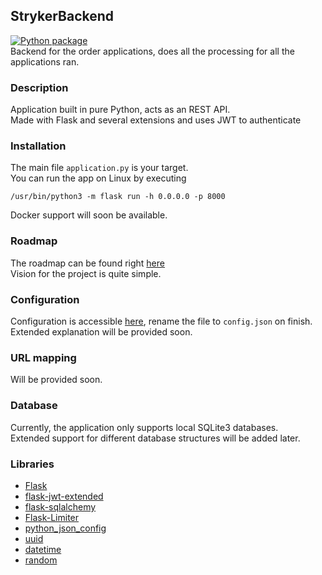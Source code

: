 ## StrykerBackend
[![Python package](https://github.com/DeadlyFirex/OrderServer/actions/workflows/python-package.yml/badge.svg)](https://github.com/DeadlyFirex/OrderServer/actions/workflows/python-package.yml) \
Backend for the order applications, does all the processing for all the applications ran.

### Description
Application built in pure Python, acts as an REST API.\
Made with Flask and several extensions and uses JWT to authenticate

### Installation
The main file `application.py` is your target.\
You can run the app on Linux by executing
```
/usr/bin/python3 -m flask run -h 0.0.0.0 -p 8000
```
Docker support will soon be available.

### Roadmap
The roadmap can be found right [here](https://github.com/DeadlyFirex/OrderServer/projects/1) \
Vision for the project is quite simple.

### Configuration
Configuration is accessible [here](config-sample.json), rename the file to `config.json` on finish.\
Extended explanation will be provided soon.

### URL mapping
Will be provided soon.

### Database
Currently, the application only supports local SQLite3 databases.\
Extended support for different database structures will be added later.

### Libraries
- [Flask](https://github.com/pallets/flask)
- [flask-jwt-extended](https://github.com/vimalloc/flask-jwt-extended)
- [flask-sqlalchemy](https://github.com/pallets/flask-sqlalchemy)
- [Flask-Limiter](https://github.com/alisaifee/flask-limiter)
- [python_json_config](https://github.com/janehmueller/python-json-config)
- [uuid](https://github.com/python/cpython/blob/main/Lib/uuid.py)
- [datetime](https://github.com/python/cpython/blob/main/Lib/datetime.py)
- [random](https://github.com/python/cpython/blob/main/Lib/random.py)
